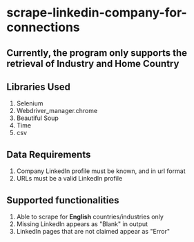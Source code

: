 # scrape-linkedin-company-for-connections

## Currently, the program only supports the retrieval of Industry and Home Country

## Libraries Used
1. Selenium 
2. Webdriver_manager.chrome
3. Beautiful Soup
4. Time
5. csv


## Data Requirements
1. Company LinkedIn profile must be known, and in url format
2. URLs must be a valid LinkedIn profile

## Supported functionalities
1. Able to scrape for **English** countries/industries only
2. Missing LinkedIn appears as "Blank" in output
3. LinkedIn pages that are not claimed appear as "Error"


